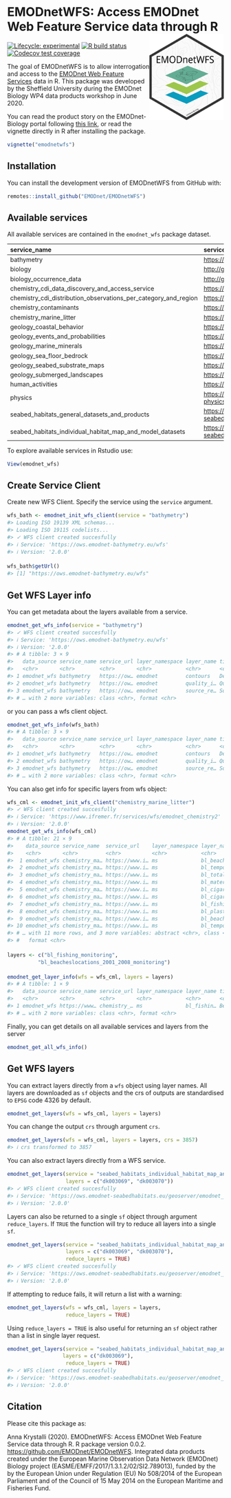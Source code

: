 
<!-- README.md is generated from README.Rmd. Please edit that file -->

# EMODnetWFS: Access EMODnet Web Feature Service data through R <img src='man/figures/emodnetwfs.svg' align="right" height="200"/>

<!-- badges: start -->

[![Lifecycle:
experimental](https://img.shields.io/badge/lifecycle-experimental-orange.svg)](https://www.tidyverse.org/lifecycle/#experimental)
[![R build
status](https://github.com/EMODnet/EMODnetWFS/workflows/R-CMD-check/badge.svg)](https://github.com/EMODnet/EMODnetWFS/actions)
[![Codecov test
coverage](https://codecov.io/gh/EMODnet/EMODnetWFS/branch/master/graph/badge.svg)](https://codecov.io/gh/EMODnet/EMODnetWFS?branch=master)
<!-- badges: end -->

The goal of EMODnetWFS is to allow interrogation and access to the
[EMODnet Web Feature Services](https://www.emodnet.eu/en/data) data in
R. This package was developed by the Sheffield University during the
EMODnet Biology WP4 data products workshop in June 2020.

You can read the product story on the EMODnet-Biology portal following
[this
link](https://www.emodnet-biology.eu/blog/emodnetwfs-access-emodnet-web-feature-service-data-through-r),
or read the vignette directly in R after installing the package.

``` r
vignette("emodnetwfs")
```

## Installation

You can install the development version of EMODnetWFS from GitHub with:

``` r
remotes::install_github("EMODnet/EMODnetWFS")
```

## Available services

All available services are contained in the `emodnet_wfs` package
dataset.

| service\_name                                                          | service\_url                                                                  |
|:-----------------------------------------------------------------------|:------------------------------------------------------------------------------|
| bathymetry                                                             | <https://ows.emodnet-bathymetry.eu/wfs>                                       |
| biology                                                                | <http://geo.vliz.be/geoserver/Emodnetbio/wfs>                                 |
| biology\_occurrence\_data                                              | <http://geo.vliz.be/geoserver/Dataportal/wfs>                                 |
| chemistry\_cdi\_data\_discovery\_and\_access\_service                  | <https://geo-service.maris.nl/emodnet_chemistry/wfs>                          |
| chemistry\_cdi\_distribution\_observations\_per\_category\_and\_region | <https://geo-service.maris.nl/emodnet_chemistry_p36/wfs>                      |
| chemistry\_contaminants                                                | <https://nodc.ogs.trieste.it/geoserver/Contaminants/wfs>                      |
| chemistry\_marine\_litter                                              | <https://www.ifremer.fr/services/wfs/emodnet_chemistry2>                      |
| geology\_coastal\_behavior                                             | <https://drive.emodnet-geology.eu/geoserver/tno/wfs>                          |
| geology\_events\_and\_probabilities                                    | <https://drive.emodnet-geology.eu/geoserver/ispra/wfs>                        |
| geology\_marine\_minerals                                              | <https://drive.emodnet-geology.eu/geoserver/gsi/wfs>                          |
| geology\_sea\_floor\_bedrock                                           | <https://drive.emodnet-geology.eu/geoserver/bgr/wfs>                          |
| geology\_seabed\_substrate\_maps                                       | <https://drive.emodnet-geology.eu/geoserver/gtk/wfs>                          |
| geology\_submerged\_landscapes                                         | <https://drive.emodnet-geology.eu/geoserver/bgs/wfs>                          |
| human\_activities                                                      | <https://ows.emodnet-humanactivities.eu/wfs>                                  |
| physics                                                                | <https://geoserver.emodnet-physics.eu/geoserver/emodnet/wfs>                  |
| seabed\_habitats\_general\_datasets\_and\_products                     | <https://ows.emodnet-seabedhabitats.eu/geoserver/emodnet_open/wfs>            |
| seabed\_habitats\_individual\_habitat\_map\_and\_model\_datasets       | <https://ows.emodnet-seabedhabitats.eu/geoserver/emodnet_open_maplibrary/wfs> |

To explore available services in Rstudio use:

``` r
View(emodnet_wfs)
```

## Create Service Client

Create new WFS Client. Specify the service using the `service` argument.

``` r
wfs_bath <- emodnet_init_wfs_client(service = "bathymetry")
#> Loading ISO 19139 XML schemas...
#> Loading ISO 19115 codelists...
#> ✓ WFS client created succesfully
#> ℹ Service: 'https://ows.emodnet-bathymetry.eu/wfs'
#> ℹ Version: '2.0.0'

wfs_bath$getUrl()
#> [1] "https://ows.emodnet-bathymetry.eu/wfs"
```

## Get WFS Layer info

You can get metadata about the layers available from a service.

``` r
emodnet_get_wfs_info(service = "bathymetry")
#> ✓ WFS client created succesfully
#> ℹ Service: 'https://ows.emodnet-bathymetry.eu/wfs'
#> ℹ Version: '2.0.0'
#> # A tibble: 3 × 9
#>   data_source service_name service_url layer_namespace layer_name title abstract
#>   <chr>       <chr>        <chr>       <chr>           <chr>      <chr> <chr>   
#> 1 emodnet_wfs bathymetry   https://ow… emodnet         contours   Dept… "Genera…
#> 2 emodnet_wfs bathymetry   https://ow… emodnet         quality_i… Qual… "Repres…
#> 3 emodnet_wfs bathymetry   https://ow… emodnet         source_re… Sour… "Covera…
#> # … with 2 more variables: class <chr>, format <chr>
```

or you can pass a wfs client object.

``` r
emodnet_get_wfs_info(wfs_bath)
#> # A tibble: 3 × 9
#>   data_source service_name service_url layer_namespace layer_name title abstract
#>   <chr>       <chr>        <chr>       <chr>           <chr>      <chr> <chr>   
#> 1 emodnet_wfs bathymetry   https://ow… emodnet         contours   Dept… "Genera…
#> 2 emodnet_wfs bathymetry   https://ow… emodnet         quality_i… Qual… "Repres…
#> 3 emodnet_wfs bathymetry   https://ow… emodnet         source_re… Sour… "Covera…
#> # … with 2 more variables: class <chr>, format <chr>
```

You can also get info for specific layers from wfs object:

``` r
wfs_cml <- emodnet_init_wfs_client("chemistry_marine_litter")
#> ✓ WFS client created succesfully
#> ℹ Service: 'https://www.ifremer.fr/services/wfs/emodnet_chemistry2'
#> ℹ Version: '2.0.0'
emodnet_get_wfs_info(wfs_cml)
#> # A tibble: 21 × 9
#>    data_source service_name  service_url    layer_namespace layer_name  title   
#>    <chr>       <chr>         <chr>          <chr>           <chr>       <chr>   
#>  1 emodnet_wfs chemistry_ma… https://www.i… ms              bl_beaches… Beaches…
#>  2 emodnet_wfs chemistry_ma… https://www.i… ms              bl_tempora… Number …
#>  3 emodnet_wfs chemistry_ma… https://www.i… ms              bl_totalab… Beach L…
#>  4 emodnet_wfs chemistry_ma… https://www.i… ms              bl_materia… Beach L…
#>  5 emodnet_wfs chemistry_ma… https://www.i… ms              bl_cigaret… Beach L…
#>  6 emodnet_wfs chemistry_ma… https://www.i… ms              bl_cigaret… Beach L…
#>  7 emodnet_wfs chemistry_ma… https://www.i… ms              bl_fishing… Beach L…
#>  8 emodnet_wfs chemistry_ma… https://www.i… ms              bl_plastic… Beach L…
#>  9 emodnet_wfs chemistry_ma… https://www.i… ms              bl_beaches… Beaches…
#> 10 emodnet_wfs chemistry_ma… https://www.i… ms              bl_tempora… Number …
#> # … with 11 more rows, and 3 more variables: abstract <chr>, class <chr>,
#> #   format <chr>

layers <- c("bl_fishing_monitoring",
          "bl_beacheslocations_2001_2008_monitoring")

emodnet_get_layer_info(wfs = wfs_cml, layers = layers)
#> # A tibble: 1 × 9
#>   data_source service_name service_url layer_namespace layer_name title abstract
#>   <chr>       <chr>        <chr>       <chr>           <chr>      <chr> <chr>   
#> 1 emodnet_wfs https://www… chemistry_… ms              bl_fishin… Beac… ""      
#> # … with 2 more variables: class <chr>, format <chr>
```

Finally, you can get details on all available services and layers from
the server

``` r
emodnet_get_all_wfs_info()
```

## Get WFS layers

You can extract layers directly from a `wfs` object using layer names.
All layers are downloaded as `sf` objects and the crs of outputs are
standardised to `EPSG` code 4326 by default.

``` r
emodnet_get_layers(wfs = wfs_cml, layers = layers)
```

You can change the output `crs` through argument `crs`.

``` r
emodnet_get_layers(wfs = wfs_cml, layers = layers, crs = 3857)
#> ℹ crs transformed to 3857
```

You can also extract layers directly from a WFS service.

``` r
emodnet_get_layers(service = "seabed_habitats_individual_habitat_map_and_model_datasets",
                   layers = c("dk003069", "dk003070"))
#> ✓ WFS client created succesfully
#> ℹ Service: 'https://ows.emodnet-seabedhabitats.eu/geoserver/emodnet_open_maplibrary/wfs'
#> ℹ Version: '2.0.0'
```

Layers can also be returned to a single `sf` object through argument
`reduce_layers`. If `TRUE` the function will try to reduce all layers
into a single `sf`.

``` r
emodnet_get_layers(service = "seabed_habitats_individual_habitat_map_and_model_datasets",
                   layers = c("dk003069", "dk003070"), 
                   reduce_layers = TRUE)
#> ✓ WFS client created succesfully
#> ℹ Service: 'https://ows.emodnet-seabedhabitats.eu/geoserver/emodnet_open_maplibrary/wfs'
#> ℹ Version: '2.0.0'
```

If attempting to reduce fails, it will return a list with a warning:

``` r
emodnet_get_layers(wfs = wfs_cml, layers = layers,
                   reduce_layers = TRUE)
```

Using `reduce_layers = TRUE` is also useful for returning an `sf` object
rather than a list in single layer request.

``` r
emodnet_get_layers(service = "seabed_habitats_individual_habitat_map_and_model_datasets",
                  layers = c("dk003069"), 
                   reduce_layers = TRUE)
#> ✓ WFS client created succesfully
#> ℹ Service: 'https://ows.emodnet-seabedhabitats.eu/geoserver/emodnet_open_maplibrary/wfs'
#> ℹ Version: '2.0.0'
```

## Citation

Please cite this package as:

Anna Krystalli (2020). EMODnetWFS: Access EMODnet Web Feature Service
data through R. R package version 0.0.2.
<https://github.com/EMODnet/EMODnetWFS>. Integrated data products
created under the European Marine Observation Data Network (EMODnet)
Biology project (EASME/EMFF/2017/1.3.1.2/02/SI2.789013), funded by the
by the European Union under Regulation (EU) No 508/2014 of the European
Parliament and of the Council of 15 May 2014 on the European Maritime
and Fisheries Fund.
